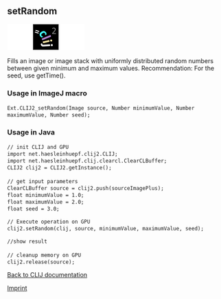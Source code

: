 ## setRandom
<img src="images/mini_empty_logo.png"/><img src="images/mini_clij2_logo.png"/><img src="images/mini_empty_logo.png"/>

Fills an image or image stack with uniformly distributed random numbers between given minimum and maximum values.
Recommendation: For the seed, use getTime().

### Usage in ImageJ macro
```
Ext.CLIJ2_setRandom(Image source, Number minimumValue, Number maximumValue, Number seed);
```


### Usage in Java
```
// init CLIJ and GPU
import net.haesleinhuepf.clij2.CLIJ;
import net.haesleinhuepf.clij.clearcl.ClearCLBuffer;
CLIJ2 clij2 = CLIJ2.getInstance();

// get input parameters
ClearCLBuffer source = clij2.push(sourceImagePlus);
float minimumValue = 1.0;
float maximumValue = 2.0;
float seed = 3.0;
```

```
// Execute operation on GPU
clij2.setRandom(clij, source, minimumValue, maximumValue, seed);
```

```
//show result

// cleanup memory on GPU
clij2.release(source);
```


[Back to CLIJ documentation](https://clij.github.io/)

[Imprint](https://clij.github.io/imprint)
